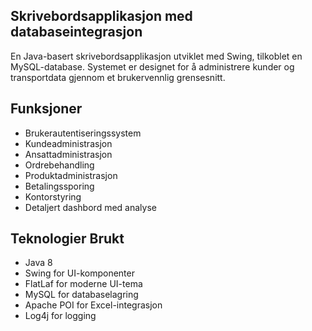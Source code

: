 ## Skrivebordsapplikasjon med databaseintegrasjon

En Java-basert skrivebordsapplikasjon utviklet med Swing, tilkoblet en MySQL-database. Systemet er designet for å administrere kunder og transportdata gjennom et brukervennlig grensesnitt.

## Funksjoner

- Brukerautentiseringssystem
- Kundeadministrasjon
- Ansattadministrasjon
- Ordrebehandling
- Produktadministrasjon
- Betalingssporing
- Kontorstyring
- Detaljert dashbord med analyse

## Teknologier Brukt

- Java 8
- Swing for UI-komponenter
- FlatLaf for moderne UI-tema
- MySQL for databaselagring
- Apache POI for Excel-integrasjon
- Log4j for logging

